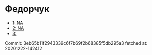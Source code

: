 # Федорчук
- [1: NA](1.md)
- [2: NA](2.md)
- [3: ](3.md)

Commit: 3eb65b11f2943339c6f7b69f2b68385f5db295a3
 fetched at: 20201222-142412
